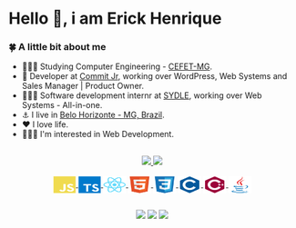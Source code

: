 # Hello 👋, i am Erick Henrique

### 🍀 A little bit about me

- 👨🏻‍🎓 Studying Computer Engineering - [CEFET-MG](https://www.cefetmg.br/).
- 📱 Developer at [Commit Jr](https://commitjr.com/), working over WordPress, Web Systems and Sales Manager | Product Owner.
- 👨🏻‍💻 Software development internr at [SYDLE](https://www.sydle.com/), working over Web Systems - All-in-one.
- ⚓️ I live in [Belo Horizonte - MG, Brazil](https://www.google.com/maps/place/Belo+Horizonte,+MG/@-19.9026615,-44.1041363,11z/data=!3m1!4b1!4m5!3m4!1s0xa690cacacf2c33:0x5b35795e3ad23997!8m2!3d-19.919052!4d-43.9386685).
- ❤️ I love life.
- 🕵🏽‍♂️ I'm interested in Web Development.

##

<div align="center">
  <a href="https://github.com/ErickHDdS">
  <img height="180em" src="https://github-readme-stats.vercel.app/api?username=ErickHDdS&show_icons=true&theme=dark&include_all_commits=true&count_private=true"/>
  <img height="180em" src="https://github-readme-stats.vercel.app/api/top-langs/?username=ErickHDdS&layout=compact&langs_count=7&theme=dark"/>
  </a>
</div>
  

  <div align="center"><br>
  
  <a href="https://www.javascript.com/" />
  <img align="center" alt="Erick-Js" height="30" width="40" src="https://raw.githubusercontent.com/devicons/devicon/master/icons/javascript/javascript-plain.svg" /> </a>
  
  <a href="https://www.typescriptlang.org/" />
  <img align="center" alt="Erick-Ts" height="30" width="40" src="https://raw.githubusercontent.com/devicons/devicon/master/icons/typescript/typescript-plain.svg" /> </a>
  
  <a href="https://pt-br.reactjs.org/" />
  <img align="center" alt="Erick-React" height="30" width="40" src="https://raw.githubusercontent.com/devicons/devicon/master/icons/react/react-original.svg" /> </a>
  
  <a href="https://developer.mozilla.org/pt-BR/docs/Web/HTML" />
  <img align="center" alt="Erick-HTML" height="30" width="40" src="https://raw.githubusercontent.com/devicons/devicon/master/icons/html5/html5-original.svg" /> </a>
  
  <a href="https://developer.mozilla.org/pt-BR/docs/Web/CSS" />
  <img align="center" alt="Erick-CSS" height="30" width="40" src="https://raw.githubusercontent.com/devicons/devicon/master/icons/css3/css3-original.svg" /> </a>
  
  <a href="https://devdocs.io/c/" />
  <img align="center" alt="Erick-C" height="30" width="40" src="https://raw.githubusercontent.com/devicons/devicon/master/icons/c/c-plain.svg" /> </a>
  
  <a href="https://devdocs.io/cpp/" />
  <img align="center" alt="Erick-C++" height="30" width="40" src="https://raw.githubusercontent.com/devicons/devicon/master/icons/cplusplus/cplusplus-plain.svg" /> </a>
  
  <a href="https://docs.oracle.com/en/java/" />
  <img align="center" alt="Erick-Java" height="30" width="40" src="https://raw.githubusercontent.com/devicons/devicon/master/icons/java/java-original.svg" /> </a>
</div>
  
  ##
  <div align="center"> 
  <a href="https://www.instagram.com/erickhenriquedds/" target="_blank"><img src="https://img.shields.io/badge/-Instagram-%23E4405F?style=for-the-badge&logo=instagram&logoColor=white" target="_blank"></a>
  <a href = "mailto:erickhenriquedds@gmail.com"><img src="https://img.shields.io/badge/-Gmail-%23333?style=for-the-badge&logo=gmail&logoColor=white" target="_blank"></a>
  <a href="https://www.linkedin.com/in/erickhenriquedds/" target="_blank"><img src="https://img.shields.io/badge/-LinkedIn-%230077B5?style=for-the-badge&logo=linkedin&logoColor=white" target="_blank"></a> 
  </div>
